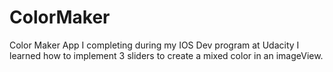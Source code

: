 # ColorMaker
Color Maker App I completing during my IOS Dev program at Udacity 
I learned how to implement 3 sliders to create a mixed color in an imageView.
